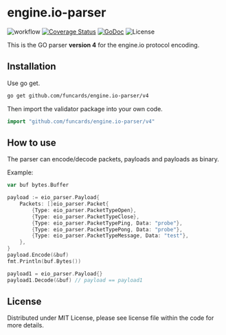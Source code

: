 # engine.io-parser

![workflow](https://github.com/funcards/engine.io-parser/actions/workflows/workflow.yml/badge.svg)
[![Coverage Status](https://coveralls.io/repos/funcards/engine.io-parser/badge.svg?branch=main&service=github)](https://coveralls.io/github/funcards/engine.io-parser?branch=main)
[![GoDoc](https://godoc.org/github.com/funcards/engine.io-parser?status.svg)](https://pkg.go.dev/github.com/funcards/engine.io-parser/v4)
![License](https://img.shields.io/dub/l/vibe-d.svg)

This is the GO parser **version 4** for the engine.io protocol encoding.

## Installation

Use go get.

```bash
go get github.com/funcards/engine.io-parser/v4
```

Then import the validator package into your own code.

```go
import "github.com/funcards/engine.io-parser/v4"
```

## How to use

The parser can encode/decode packets, payloads and payloads as binary.

Example:

```go
var buf bytes.Buffer

payload := eio_parser.Payload{
    Packets: []eio_parser.Packet{
        {Type: eio_parser.PacketTypeOpen},
        {Type: eio_parser.PacketTypeClose},
        {Type: eio_parser.PacketTypePing, Data: "probe"},
        {Type: eio_parser.PacketTypePong, Data: "probe"},
        {Type: eio_parser.PacketTypeMessage, Data: "test"},
    },
}
payload.Encode(&buf)
fmt.Println(buf.Bytes())

payload1 = eio_parser.Payload{}
payload1.Decode(&buf) // payload == payload1
```

## License

Distributed under MIT License, please see license file within the code for more details.
